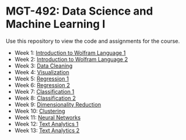 # MGT-492: Data Science and Machine Learning I

Use this repository to view the code and assignments for the course.

- Week 1: [Introduction to Wolfram Language 1](week1)
- Week 2: [Introduction to Wolfram Language 2](week2)
- Week 3: [Data Cleaning](week3)
- Week 4: [Visualization](week4)
- Week 5: [Regression 1](week5)
- Week 6: [Regression 2](week6)
- Week 7: [Classification 1](week7)
- Week 8: [Classification 2](week8)
- Week 9: [Dimensionality Reduction](week9)
- Week 10: [Clustering](week10)
- Week 11: [Neural Networks](week11)
- Week 12: [Text Analytics 1](week12)
- Week 13: [Text Analytics 2](week12)
